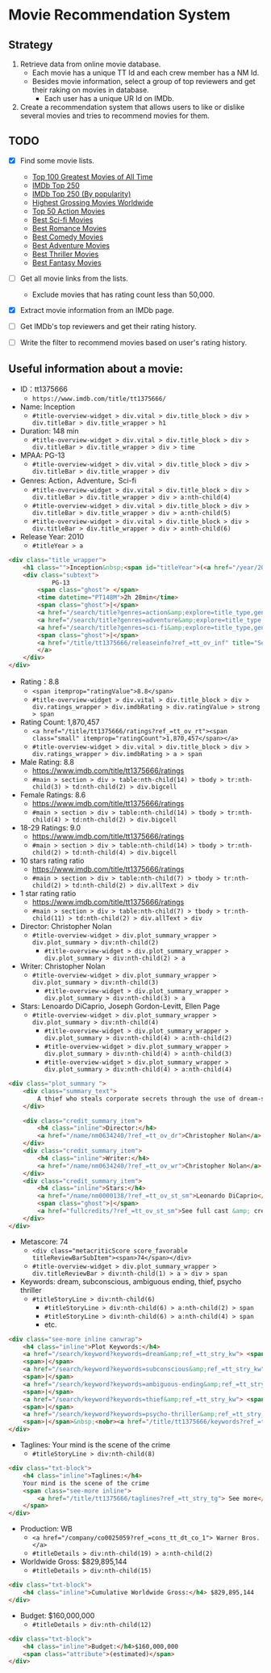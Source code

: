 # Movie Recommendation System

## Strategy

1. Retrieve data from online movie database.
    * Each movie has a unique TT Id and each crew member has a NM Id.
    * Besides movie information, select a group of top reviewers and get their raking on movies in database.
        - Each user has a unique UR Id on IMDb.
2. Create a recommendation system that allows users to like or dislike several movies and tries to recommend movies for them.

## TODO
- [x] Find some movie lists.
  - [Top 100 Greatest Movies of All Time](https://www.imdb.com/list/ls055592025/)
  - [IMDb Top 250](https://www.imdb.com/chart/top)
  - [IMDb Top 250 (By popularity)](https://www.imdb.com/search/title/?groups=top_250)
  - [Highest Grossing Movies Worldwide](https://www.imdb.com/list/ls063528769/)
  - [Top 50 Action Movies](https://www.imdb.com/list/ls069349708/)
  - [Best Sci-fi Movies](https://www.imdb.com/list/ls025899454/)
  - [Best Romance Movies](https://www.imdb.com/list/ls025828574/)
  - [Best Comedy Movies](https://www.imdb.com/list/ls072723591/)
  - [Best Adventure Movies](https://www.imdb.com/list/ls069375441/)
  - [Best Thriller Movies](https://www.imdb.com/list/ls058238715/)
  - [Best Fantasy Movies](https://www.imdb.com/list/ls057227085/)
- [ ] Get all movie links from the lists.
  - Exclude movies that has rating count less than 50,000.
- [x] Extract movie information from an IMDb page.
- [ ] Get IMDb's top reviewers and get their rating history.
- [ ] Write the filter to recommend movies based on user's rating history.


## Useful information about a movie:
- ID：tt1375666
  * `https://www.imdb.com/title/tt1375666/`
- Name: Inception
  * `#title-overview-widget > div.vital > div.title_block > div > div.titleBar > div.title_wrapper > h1`
- Duration: 148 min
  * `#title-overview-widget > div.vital > div.title_block > div > div.titleBar > div.title_wrapper > div > time`
- MPAA: PG-13
  * `#title-overview-widget > div.vital > div.title_block > div > div.titleBar > div.title_wrapper > div`
- Genres: Action，Adventure，Sci-fi
  * `#title-overview-widget > div.vital > div.title_block > div > div.titleBar > div.title_wrapper > div > a:nth-child(4)`
  * `#title-overview-widget > div.vital > div.title_block > div > div.titleBar > div.title_wrapper > div > a:nth-child(5)`
  * `#title-overview-widget > div.vital > div.title_block > div > div.titleBar > div.title_wrapper > div > a:nth-child(6)`
- Release Year: 2010
  * `#titleYear > a`
```html
<div class="title_wrapper">
    <h1 class="">Inception&nbsp;<span id="titleYear">(<a href="/year/2010/?ref_=tt_ov_inf">2010</a>)</span></h1>
    <div class="subtext">
            PG-13
        <span class="ghost"> </span>                    
        <time datetime="PT148M">2h 28min</time>
        <span class="ghost">|</span>
        <a href="/search/title?genres=action&amp;explore=title_type,genres&amp;ref_=tt_ov_inf">Action</a>, 
        <a href="/search/title?genres=adventure&amp;explore=title_type,genres&amp;ref_=tt_ov_inf">Adventure</a>, 
        <a href="/search/title?genres=sci-fi&amp;explore=title_type,genres&amp;ref_=tt_ov_inf">Sci-Fi</a>
        <span class="ghost">|</span>
        <a href="/title/tt1375666/releaseinfo?ref_=tt_ov_inf" title="See more release dates">16 July 2010 (USA)
        </a>            
    </div>
</div>
```
- Rating：8.8
  * `<span itemprop="ratingValue">8.8</span>`
  * `#title-overview-widget > div.vital > div.title_block > div > div.ratings_wrapper > div.imdbRating > div.ratingValue > strong > span`
- Rating Count: 1,870,457
  * `<a href="/title/tt1375666/ratings?ref_=tt_ov_rt"><span class="small" itemprop="ratingCount">1,870,457</span></a>`
  * `#title-overview-widget > div.vital > div.title_block > div > div.ratings_wrapper > div.imdbRating > a > span`
- Male Rating: 8.8
  * https://www.imdb.com/title/tt1375666/ratings
  * `#main > section > div > table:nth-child(14) > tbody > tr:nth-child(3) > td:nth-child(2) > div.bigcell`
- Female Ratings: 8.6
  * https://www.imdb.com/title/tt1375666/ratings
  * `#main > section > div > table:nth-child(14) > tbody > tr:nth-child(4) > td:nth-child(2) > div.bigcell`
- 18-29 Ratings: 9.0
  * https://www.imdb.com/title/tt1375666/ratings
  * `#main > section > div > table:nth-child(14) > tbody > tr:nth-child(2) > td:nth-child(4) > div.bigcell`
- 10 stars rating ratio
  * https://www.imdb.com/title/tt1375666/ratings
  * `#main > section > div > table:nth-child(7) > tbody > tr:nth-child(2) > td:nth-child(2) > div.allText > div`
- 1 star rating ratio
  * https://www.imdb.com/title/tt1375666/ratings
  * `#main > section > div > table:nth-child(7) > tbody > tr:nth-child(11) > td:nth-child(2) > div.allText > div`
- Director: Christopher Nolan
  * `#title-overview-widget > div.plot_summary_wrapper > div.plot_summary > div:nth-child(2)`
    * `#title-overview-widget > div.plot_summary_wrapper > div.plot_summary > div:nth-child(2) > a`
- Writer: Christopher Nolan
  * `#title-overview-widget > div.plot_summary_wrapper > div.plot_summary > div:nth-child(3)`
    * `#title-overview-widget > div.plot_summary_wrapper > div.plot_summary > div:nth-child(3) > a`
- Stars: Lenoardo DiCaprio, Joseph Gordon-Levitt, Ellen Page
  * `#title-overview-widget > div.plot_summary_wrapper > div.plot_summary > div:nth-child(4)`
    * `#title-overview-widget > div.plot_summary_wrapper > div.plot_summary > div:nth-child(4) > a:nth-child(2)`
    * `#title-overview-widget > div.plot_summary_wrapper > div.plot_summary > div:nth-child(4) > a:nth-child(3)`
    * `#title-overview-widget > div.plot_summary_wrapper > div.plot_summary > div:nth-child(4) > a:nth-child(4)`
```html
<div class="plot_summary ">
    <div class="summary_text">
        A thief who steals corporate secrets through the use of dream-sharing technology is given the inverse task of planting an idea into the mind of a C.E.O.
    </div>

    <div class="credit_summary_item">
        <h4 class="inline">Director:</h4>
        <a href="/name/nm0634240/?ref_=tt_ov_dr">Christopher Nolan</a>
    </div>
    <div class="credit_summary_item">
        <h4 class="inline">Writer:</h4>
        <a href="/name/nm0634240/?ref_=tt_ov_wr">Christopher Nolan</a>
    </div>
    <div class="credit_summary_item">
        <h4 class="inline">Stars:</h4>
        <a href="/name/nm0000138/?ref_=tt_ov_st_sm">Leonardo DiCaprio</a>, <a href="/name/nm0330687/?ref_=tt_ov_st_sm">Joseph Gordon-Levitt</a>, <a href="/name/nm0680983/?ref_=tt_ov_st_sm">Ellen Page</a>
        <span class="ghost">|</span>
        <a href="fullcredits/?ref_=tt_ov_st_sm">See full cast &amp; crew</a>&nbsp;»
    </div>
</div>
```
- Metascore: 74
  * `<div class="metacriticScore score_favorable titleReviewBarSubItem"><span>74</span></div>`
  * `#title-overview-widget > div.plot_summary_wrapper > div.titleReviewBar > div:nth-child(1) > a > div > span`
- Keywords: dream, subconscious, ambiguous ending, thief, psycho thriller
  * `#titleStoryLine > div:nth-child(6)`
    * `#titleStoryLine > div:nth-child(6) > a:nth-child(2) > span`
    * `#titleStoryLine > div:nth-child(6) > a:nth-child(4) > span`
    * etc.
```html
<div class="see-more inline canwrap">
    <h4 class="inline">Plot Keywords:</h4>
    <a href="/search/keyword?keywords=dream&amp;ref_=tt_stry_kw"> <span class="itemprop">dream</span></a>
    <span>|</span>
    <a href="/search/keyword?keywords=subconscious&amp;ref_=tt_stry_kw"> <span class="itemprop">subconscious</span></a>
    <span>|</span>
    <a href="/search/keyword?keywords=ambiguous-ending&amp;ref_=tt_stry_kw"> <span class="itemprop">ambiguous ending</span></a>
    <span>|</span>
    <a href="/search/keyword?keywords=thief&amp;ref_=tt_stry_kw"> <span class="itemprop">thief</span></a>
    <span>|</span>
    <a href="/search/keyword?keywords=psycho-thriller&amp;ref_=tt_stry_kw"> <span class="itemprop">psycho thriller</span></a>
    <span>|</span>&nbsp;<nobr><a href="/title/tt1375666/keywords?ref_=tt_stry_kw">See All (346)</a>&nbsp;»</nobr>
</div>
```
- Taglines: Your mind is the scene of the crime
  * `#titleStoryLine > div:nth-child(8)`
```html
<div class="txt-block">
    <h4 class="inline">Taglines:</h4>
    Your mind is the scene of the crime                
    <span class="see-more inline">
        <a href="/title/tt1375666/taglines?ref_=tt_stry_tg"> See more</a>&nbsp;»
    </span>
</div>
```           
- Production: WB
  * `<a href="/company/co0025059?ref_=cons_tt_dt_co_1"> Warner Bros.</a>`
  * `#titleDetails > div:nth-child(19) > a:nth-child(2)`
- Worldwide Gross: \$829,895,144
  * `#titleDetails > div:nth-child(15)`
```html
<div class="txt-block">
    <h4 class="inline">Cumulative Worldwide Gross:</h4> $829,895,144        
</div>
```
- Budget: \$160,000,000
  * `#titleDetails > div:nth-child(12)`
```html
<div class="txt-block">
    <h4 class="inline">Budget:</h4>$160,000,000
    <span class="attribute">(estimated)</span>
</div>
```